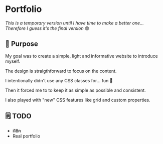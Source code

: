 # Portfolio

_This is a temporary version until I have time to make a better one... Therefore I guess it's the final version_ 😄

## 🎯 Purpose

My goal was to create a simple, light and informative website to introduce myself.

The design is straigthforward to focus on the content.

I intentionally didn't use any CSS classes for... fun 🎉

Then it forced me to to keep it as simple as possible and consistent.

I also played with "new" CSS features like grid and custom properties.

## 🗒 TODO

* ~~i18n~~
* Real portfolio

